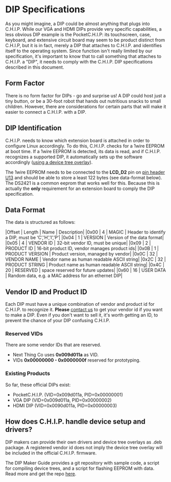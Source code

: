 # DIP Specifications

As you might imagine, a DIP could be almost anything that plugs into C.H.I.P. While our VGA and HDMI DIPs provide very specific capabilities, a less obvious DIP example is the PocketC.H.I.P: its touchscreen, case, keyboard, and extensive circuit board may seem to be product distinct from C.H.I.P, but it is in fact, merely a DIP that attaches to C.H.I.P. and identifies itself to the operating system. Since function isn't really limited by our specification, it's important to know that to call something that attaches to C.H.I.P. a "DIP", it needs to comply with the C.H.I.P. DIP specifications described in this document.

## Form Factor

There is no form factor for DIPs - go and surprise us! A DIP could host just a tiny button, or be a 30-foot robot that hands out nutritious snacks to small children. However, there are considerations for certain parts that will make it easier to connect a C.H.I.P. with a DIP.

## DIP Identification

C.H.I.P. needs to know which extension board is attached in order to configure Linux accordingly. To do this, C.H.I.P. checks for a 1wire EEPROM at boot time.
If a 1wire EEPROM is detected, its data is read, and if C.H.I.P. recognizes a supported DIP, it automatically sets up the software accordingly ([using a device tree overlay](#dip-maker-s-Guide)).

The 1wire EEPROM needs to be connected to the **LCD_D2** pin on [pin header U13](chip.html#pin-headers) and should be able to store a least 122 bytes (see data-format below). The DS2421 is a common eeprom that works well for this.
Because this is actually the **only** requirement for an extension board to comply the DIP specification.

## Data Format

The data is structured as follows:

|Offset | Length | Name | Description|
|0x00 | 4 | MAGIC | Header to identify a DIP, must be ‘C’,’H’,’I’,’P’|
|0x04 | 1 | VERSION | Version of the data format|
|0x05 | 4 | VENDOR ID | 32-bit vendor ID, must be unique|
|0x09 | 2 | PRODUCT ID | 16-bit product ID, vendor manages product ids|
|0x0B | 1 | PRODUCT VERSION | Product version, managed by vendor|
|0x0C | 32 | VENDOR NAME | Vendor name as human readable ASCII string|
|0x2C | 32 | PRODUCT STRING | Product name as human readable ASCII string|
|0x4C | 20 | RESERVED | space reserved for future updates|
|0x60 | 16 | USER DATA | Random data, e.g. a MAC address for an ethernet DIP|

## Vendor ID and Product ID

Each DIP must have a unique combination of vendor and product id for C.H.I.P. to recognize it. **Please** [contact us](mailto:ahoyahoy@nextthing.co) to get your vendor id if you want to make a DIP. Even if you don't want to sell it, it's worth getting an ID, to prevent the chance of your DIP confusing C.H.I.P.

### Reserved VIDs

There are some vendor IDs that are reserved.
  * Next Thing Co uses **0x009d011a** as VID.
  * VIDs **0x00000000 - 0x0000000f** reserved for prototyping.

### Existing Products

So far, these official DIPs exist:
  * PocketC.H.I.P. (VID=0x009d011a, PID=0x00000001)
  * VGA DIP (VID=0x009d011a, PID=0x00000002)
  * HDMI DIP (VID=0x0090d011a, PID=0x00000003)

## How does C.H.I.P. handle device setup and drivers?

DIP makers can provide their own drivers and device tree overlays as .deb package.
A registered vendor id does not imply the device tree overlay will be included in the official C.H.I.P. firmware. 

The DIP Maker Guide provides a git repository with sample code, a script for compiling device trees, and a script for flashing EEPROM with data. Read more and get the repo [here](#dip-maker-s-Guide).